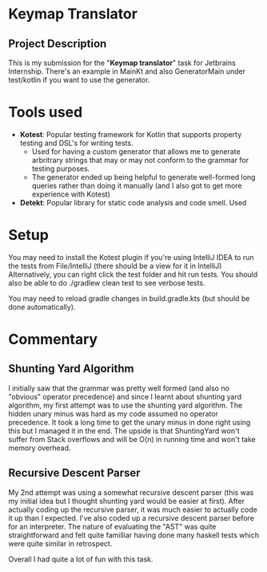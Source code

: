 # Keymap Translator

## Project Description
This is my submission for the "**Keymap translator**" task for Jetbrains Internship.
There's an example in MainKt and also GeneratorMain under test/kotlin if you want to use the generator.

# Tools used
- **Kotest**: Popular testing framework for Kotlin that supports property testing and DSL's for writing tests.
  - Used for having a custom generator that allows me to generate arbritrary strings that may or may not conform to the grammar for testing purposes.
  - The generator ended up being helpful to generate well-formed long queries rather than doing it manually (and I also got to get more experience with Kotest)
- **Detekt**: Popular library for static code analysis and code smell. Used 

# Setup
You may need to install the Kotest plugin if you're using IntelliJ IDEA to run the tests from File/IntelliJ (there should be a view for it in IntelliJ)
Alternatively, you can right click the test folder and hit run tests.
You should also be able to do ./gradlew clean test to see verbose tests.

You may need to reload gradle changes in build.gradle.kts (but should be done automatically).

# Commentary
## Shunting Yard Algorithm
I initially saw that the grammar was pretty well formed (and also no "obvious" operator precedence) and since I learnt about shunting yard algorithm,
my first attempt was to use the shunting yard algorithm. The hidden unary minus was hard as my code assumed no operator precedence.
It took a long time to get the unary minus in <constant-expression> done right using this but
I managed it in the end. The upside is that ShuntingYard won't suffer from Stack overflows and will be O(n) in running time and won't take memory overhead.

## Recursive Descent Parser
My 2nd attempt was using a somewhat recursive descent parser (this was my initial idea but I thought shunting yard would be easier at first). 
After actually coding up the recursive parser, it was much easier to actually code it up than I expected. I've also coded up a recursive descent parser 
before for an interpreter. The nature of evaluating the "AST" was quite straightforward and felt quite familliar having done many haskell tests which
were quite similar in retrospect.

Overall I had quite a lot of fun with this task.

